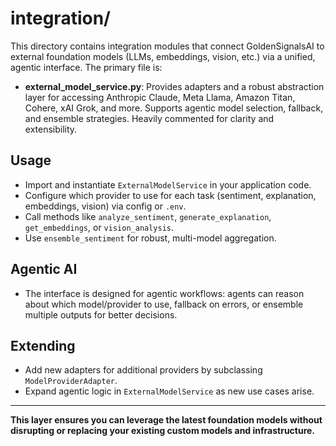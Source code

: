# integration/

This directory contains integration modules that connect GoldenSignalsAI to external foundation models (LLMs, embeddings, vision, etc.) via a unified, agentic interface. The primary file is:

- **external_model_service.py**: Provides adapters and a robust abstraction layer for accessing Anthropic Claude, Meta Llama, Amazon Titan, Cohere, xAI Grok, and more. Supports agentic model selection, fallback, and ensemble strategies. Heavily commented for clarity and extensibility.

## Usage
- Import and instantiate `ExternalModelService` in your application code.
- Configure which provider to use for each task (sentiment, explanation, embeddings, vision) via config or `.env`.
- Call methods like `analyze_sentiment`, `generate_explanation`, `get_embeddings`, or `vision_analysis`.
- Use `ensemble_sentiment` for robust, multi-model aggregation.

## Agentic AI
- The interface is designed for agentic workflows: agents can reason about which model/provider to use, fallback on errors, or ensemble multiple outputs for better decisions.

## Extending
- Add new adapters for additional providers by subclassing `ModelProviderAdapter`.
- Expand agentic logic in `ExternalModelService` as new use cases arise.

---

**This layer ensures you can leverage the latest foundation models without disrupting or replacing your existing custom models and infrastructure.**
